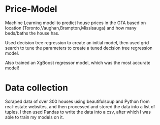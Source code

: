 # Price-Model

Machine Learning model to predict house prices in the GTA based on location (Toronto,Vaughan,Brampton,Missisauga) and how many beds/baths the house has.

Used decision tree regression to create an initial model, then used grid search to tune the parameters to create a tuned decision tree regression model.

Also trained an XgBoost regressor model, which was the most accurate model! 

# Data collection

Scraped data of over 300 houses using beautifulsoup and Python from real-estate websites, and then processed and stored the data into a list of tuples. I then used Pandas to write the data into a csv, after which I was able to train my models on it.
